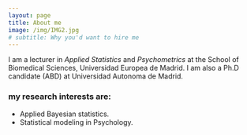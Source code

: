 ```yaml
---
layout: page
title: About me
image: /img/IMG2.jpg
# subtitle: Why you'd want to hire me
---
```


I am a lecturer in _Applied Statistics_ and _Psychometrics_ at the School of Biomedical Sciences, Universidad Europea de Madrid. I am also a Ph.D candidate (ABD) at Universidad Autonoma de Madrid.


### my research interests are:

- Applied Bayesian statistics.
- Statistical modeling in Psychology.
